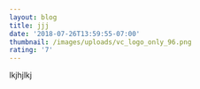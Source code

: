 ```yaml
---
layout: blog
title: jjj
date: '2018-07-26T13:59:55-07:00'
thumbnail: /images/uploads/vc_logo_only_96.png
rating: '7'
---
```

lkjhjlkj

